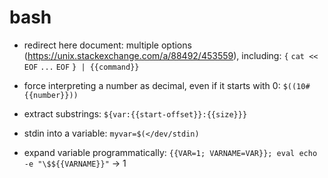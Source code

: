 # bash

- redirect here document: multiple options (https://unix.stackexchange.com/a/88492/453559), including:
`{`
`cat << EOF`
`...`
`EOF`
`} | {{command}}`

- force interpreting a number as decimal, even if it starts with 0:
`$((10#{{number}}))`

- extract substrings:
`${var:{{start-offset}}:{{size}}}`

- stdin into a variable:
`myvar=$(</dev/stdin)`

- expand variable programmatically:
`{{VAR=1; VARNAME=VAR}}; eval echo -e "\$${{VARNAME}}"`
-> 1
